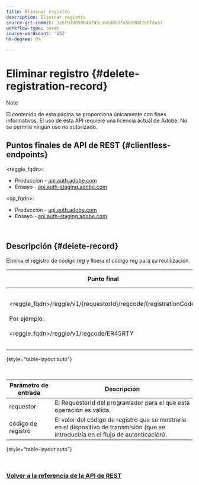 ```yaml
---
title: Eliminar registro
description: Eliminar registro
source-git-commit: 326f97d058646795cab5d062fa5b980235f7da37
workflow-type: tm+mt
source-wordcount: '152'
ht-degree: 0%

---
```



# Eliminar registro {#delete-registration-record}

>[!NOTE]
>
>El contenido de esta página se proporciona únicamente con fines informativos. El uso de esta API requiere una licencia actual de Adobe. No se permite ningún uso no autorizado.

## Puntos finales de API de REST {#clientless-endpoints}

&lt;reggie_fqdn>:

* Producción - [api.auth.adobe.com](http://api.auth.adobe.com/)
* Ensayo - [api.auth-staging.adobe.com](http://api.auth-staging.adobe.com/)

&lt;sp_fqdn>:

* Producción - [api.auth.adobe.com](http://api.auth.adobe.com/)
* Ensayo - [api.auth-staging.adobe.com](http://api.auth-staging.adobe.com/)

</br>


## Descripción {#delete-record}

Elimina el registro de código reg y libera el código reg para su reutilización. 

| Punto final | Llamada  </br>Por | Entrada   </br>Parámetros | HTTP  </br>Método | Respuesta | HTTP  </br>Respuesta |
| --- | --- | --- | --- | --- | --- |
| &lt;reggie_fqdn>/reggie/v1/{requestorId}/regcode/{registrationCode}</br></br>Por ejemplo:</br></br>&lt;reggie_fqdn>/reggie/v1/regcode/ER45RTY | Aplicación de flujo continuo</br></br>o</br></br>Servicio de programación | 1. ID del solicitante  </br>    (Componente Ruta)</br>2.  Código de registro  </br>    (Componente Ruta) | DELETE | Ninguna | 204 |

{style="table-layout:auto"}

</br>

| Parámetro de entrada | Descripción |
| --- | --- |
| requestor | El RequestorId del programador para el que esta operación es válida. |
| código de registro | El valor del código de registro que se mostraría en el dispositivo de transmisión (que se introduciría en el flujo de autenticación). |

{style="table-layout:auto"}

</br>

### [Volver a la referencia de la API de REST](/help/authentication/rest-api-reference.md)
